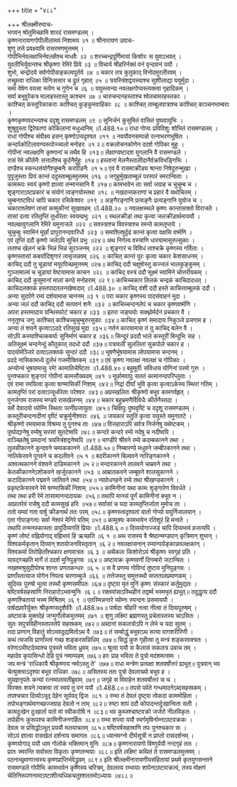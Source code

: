 +++
title = "४८८"

+++
श्रीलक्ष्मीरुवाच-  
भगवन् श्रोतुमिच्छामि शारदं रासमण्डलम् ।  
कृष्णनारायणगोपीलीलामयं निशामय ॥१ ॥
श्रीनारायण उवाच-  
शृणु तत्ते प्रवक्ष्यामि रासरमणमुत्तमम् ।  
गोपीभिर्नवलक्षाभिर्नवलक्षैश्च माधवैः ॥२ ॥
शरच्चन्द्रपूर्णिमायां किशोरः स युवाऽभवत् ।  
युवतीभिर्युवानश्च श्रीकृष्णा रेमिरे प्रिये ॥३ ॥
विचार्य श्रीहरिर्नक्तं वनं वृन्दावनं ययौ ।  
शुभो, चन्द्रोदये सर्वगोपीसङ्कल्पपूर्तये ॥४ ॥
चकार तत्र कुतुकाद् विनोदमुरलीरवम् ।  
तच्छ्रुत्वा राधिका विनिःससार च द्रुतं गृहात् ॥५ ॥
त्रयस्त्रिंशद्वयस्याश्च सुशीलाद्या ययुर्मुदा ।  
समा वेषेण वयसा रूपेण च गुणेन च ॥६ ॥
ययुस्त्वन्या नवलक्षगोप्यस्त्यक्त्वा गृहादिकम् ।  
सर्वा बभूवुरेकत्र मालाहस्तास्तु काश्चन ॥७ ॥
चारुचन्दनहस्ताश्च श्वेतचामरहस्तकाः ।  
काश्चित् कस्तूरिकाकराः काश्चित् कुङ्कुमवाहिकाः ॥८ ॥
काश्चित् ताम्बूलपात्राश्च काश्चित् काञ्चनभाम्बराः ।  
कृष्णकृष्णवदन्त्यश्च ददृशू रासमण्डलम् ॥९ ॥
सुनिर्जनं कुसुमितं वासितं पुष्पवायुभिः ।  
शुश्रुवुस्ता द्विरेफाणां कोकिलानां मधुध्वनिम् ॥1.488.१०॥
राधा गोप्यः प्रविविशुः शोभितं रासमण्डलम् ।  
राधां गोपीश्च संवीक्ष्य हसन् कृष्णोऽप्यदृश्यत ॥११ ॥
नवयौवनसम्पन्नो रत्नाभरणभूषितः ।  
कन्दर्पकोटिलावण्यरूपोज्ज्वलो मनोहरः ॥१ २॥
वक्रलोचनकोणेन ददर्श गोपिका मुहुः ।  
गोपीनां नवलक्षाणि कृष्णानां च तथैव हि ॥१३॥
लेक्षाण्यष्टादश युगलानि वै रासमण्डले ।  
रासं रेमे कीर्तनैः सत्तालैश्च कूर्दनैर्मुहुः ॥१४॥
हस्तानां मेलनैस्तालीदानैर्वक्रविभङ्गिभिः ।  
दण्डैश्च स्कन्धसंयोगैश्चुम्बनैः करपीडनैः ॥१ ५॥
एवं वै रासमाक्रीड्य श्रान्ता निषेदुरुन्मुखाः ।  
पुपूजुस्ताः प्रियं कान्तं ददुस्ताम्बूलमुत्तमम् ॥१६ ॥
जगृहुर्मुखताम्बूलं परस्परं स्मरान्विताः ।  
कामरूपः स्वयं कृष्णो ज्ञात्वा तन्मानसानि वै ॥१७॥
कामभावेन ताः सर्वा जग्राह च चुचुम्ब च ।  
शृङ्गाराऽष्टप्रकारं च संयोगं त्वङ्गयोस्तथा ॥१८ ॥
नखदन्तकराणां च प्रहारं वै यथोचितम् ।  
चुम्बनाष्टविधं चापि चकार रसिकेश्वरः ॥१९ ॥
अङ्गैरङ्गानि प्रत्यङ्गैः प्रत्यङ्गानि युयोज च ।  
चकाराश्लेषणं तासां कामुकीनां सुखावहम् ॥1.488.२० ॥
नवलक्षस्थले कृष्णः कान्तासक्तो विराजते ।  
तासां दत्वा रतितृप्तिं तूर्ध्वरेताः स्वयम्प्रभुः ॥२१ ॥
स्थलक्रीडां तथा कृत्वा जलक्रीडार्थमाययौ ।  
नवलक्षयुगलानि रेमिरे यमुनाजले ॥२२ ॥
सवस्त्राश्च विवस्त्राश्च रमन्ते कामतृप्तये ।  
चुचुम्बुः स्वामिनं मूर्छां प्रापुरानन्दवारिधौ ॥२३ ॥
समाश्लिषुर्दृढं कान्तं कृत्वा वक्षसि वर्ष्मणि ।  
एवं तृप्तिं ददौ कृष्णो जलेऽपि सुचिरं प्रभुः ॥२४॥
अथ निर्गत्य वस्त्राणि धारयामासुरुत्सुकाः ।  
ततश्च खेलनं चक्रे भिन्नं भिन्नं सुरञ्जनम् ॥२२ ॥
शृङ्गारं च विविधं ताश्चक्रे कृष्णस्य गर्विताः ।  
कृष्णस्तासां कबर्यादिशृगारं त्वसृजन्नवम् ॥२६ ॥
काचित् कान्तं पुरः कृत्वा चकार केशसाधनम् ।  
काचिद् ददौ तु चूडायां मयूरपिच्छमुत्तमम् ॥२७॥
काचिद् ददौ चक्षुषोस्तु कज्जलं भालकुङ्कुमम् ।  
गुञ्जामाल्यं च चूडायां वेष्टयामास काचन ॥२८ ॥
काचिद् वस्त्रं ददौ सूक्ष्मं स्वामिने चोत्तरीयकम् ।  
काचिद् ददौ कुसुमानां मालां कण्ठे मनोहराम् ॥२ ९॥
काचिच्चकार तिलकं चन्द्रकं काचिदादधत् ।  
काचिदलक्तकं हस्तपादतलनखेष्वदात् ॥1.488.३० ॥
काचिद् वंशी ददौ हस्ते काचित्ताम्बूलकं ददौ ।  
अन्या सुदर्पणे रम्यं दर्शयामास चाननम् ॥३ १ ॥
परा चकार कृष्णस्य पादसंवाहनं मुदा ।  
अन्या जलं ददौ काचिद् ददौ सत्पवनं शनैः ॥३२ ॥
काचिच्चन्दनलेपं च चकार कृष्णवर्ष्मणि ।  
अपरा हस्तमादाय ग्रन्थिस्फोटं चकार ह ॥३३ ॥
इतरा जङ्घयोः सक्थ्नोर्मर्दनं प्रचकार वै ।  
ननृतुश्च जगुः काश्चित् काश्चिच्चुचुम्बुरुत्सुकाः ॥३४॥
काचित् कृष्णं समादाय निकुञ्जे प्रजगाम ह ।  
अन्या तं शयने कृत्वाऽऽददे रतिसुखं मुदा ॥३५॥
नर्तनं कारयामास तं तु काचिद् बलेन वै ।  
सोऽपि कस्याश्चित्कबर्याः सुनिर्माणं चकार ह ॥३६॥
सिन्दूरं प्रददौ भाले कस्तूरीं बिन्दुभिः सह ।  
अतिसूक्ष्मं चन्दनेन्दुं कौतुकात् तदधो ददौ ॥३७॥
पत्रावलीं सुललितां सुकपोले चकार ह ।  
पादयोर्मञ्जिरे दत्वाऽलक्तकं सुन्दरं ददौ ॥३८॥
भूषणैर्भूषयामास लोपयामास चन्दनम् ।  
प्रददे नासिकामध्ये दुर्लभं गजमौक्तिकम् ॥३९॥
एवं कृष्णा नवलक्षं नवलक्षं च गोपिकाः ।  
अन्योन्यं भूषयामासुः रमे! कामातिचेष्टिताः ॥1.488.४०॥
बहुमूर्तीः संविधाय योगिनां परमो गुरुः ।  
पुनश्चकार शृङ्गारं गोपीनां कामसौख्यदम् ॥४१ ॥
मूर्छामवापुः सततं कामानन्दपरिप्लुताः ।  
एवं रामा रमयित्वा कृत्वा षाण्मासिकीं निशाम् ॥४२॥
निद्रां दीर्घां भुवि कृत्वा कृत्वाऽर्कस्य स्थिरां गतिम् ।  
कामतृप्तिं परां दत्वाऽप्यूर्ध्वरेताः परेश्वरः ॥४३॥
अप्रस्खलितः श्रीकृष्णो बभूव कामगर्वहृत् ।  
पुनर्जगाम रासस्य मण्डपे रासखेलनम् ॥४४॥
चकार बहुभ्रमणैर्विविधैः कीर्तनैस्तदा ।  
सर्वे देवादयो व्योम्नि स्थिताः पत्नीप्रजायुताः ॥४५॥
चिक्षिपुः पुष्पवृष्टिं च ददृशू रासमण्डलम् ।  
कस्तूरीचन्दनादीनां वृष्टिं चक्रुर्मुनीश्वराः ॥४६ ॥
जयकारं स्तुतिं कृत्वा ययुस्ते यमुनातटे ।  
श्रीकृष्णो रमयामास विश्रम्य तु पुनश्च ताः ॥४७॥
विजहाराऽपि सर्वत्र निर्जनेषु यथेष्टकम् ।  
पुष्पोद्यानेषु रम्येषु सरसां सुतटेष्वपि ॥४८॥
कन्दरे कन्दरे रम्ये नदेषु च नदीष्वपि ।  
वाञ्च्छितेषु प्रमदानां त्रयस्त्रिंशद्वनेष्वपि ॥४९॥
भाण्डीरे श्रीवने रम्ये कदम्बकानने तथा ।  
तुलसीकानने कुन्दवने चम्पककानने ॥1.488.५०॥
निम्बारण्ये मधुवने जम्बीरकानने तथा ।  
नालिकेरवने पूगवने च कदलीवने ॥५ १ ॥
बदरीकानने बिल्ववने नारिङ्गकानने ।  
अश्वत्थकानने वंशवने दाडिमकानने ॥५ २॥
मन्दारकानने तालवने चाम्रवने तथा ।  
केतकीकाननेऽशोकवने खर्जूरकानने ॥५३ ॥
आम्रातकवने जम्बूवने शालसुकानने ।  
कटादिकानने पद्मवने जातिवने तथा ॥५४॥
न्यग्रोधगहने रम्ये तथा श्रीखण्डकानने ।  
प्रकृष्टकेसरवने रेमे षाण्मासिकीं निशाम् ॥५५॥
कामिनीनां यथा कामः शृङ्गारेण विवर्धते ।  
तथा तथा हरी रेमे तासामानन्ददायकः ॥५६॥
तथापि मानसं पूर्णं कामिनीनां बभूव न ।  
आप्रातरेवं रासेषु ददौ कामसुखं हरिः ॥५७॥
सर्वासां च यदा कामतृप्तिर्जाता मुमोच ताः ।  
ततो यम्यां गता वार्षु क्रीडनार्थं ततः परम् ॥५८॥
कृष्णस्त्वदृश्यतां यातो गोप्यो ययुर्निजालयान् ।  
एता गोपाङ्गनाः सर्वा नेश्वरं मेनिरे पतिम् ॥५९॥
कामुक्यः कामभावेन रतिशूरं हि मन्वते ।  
तथापि तन्मनस्कास्ताः प्रापुर्दिव्यगतिं प्रियाः ॥1.488.६ ०॥
दिव्ययोगाज्जडं चापि दिव्यभावं व्रजत्यपि ।  
कृष्णं लोष्टं वह्नियोगाद् वह्निभावं हि ऋच्छति ॥६ १ ॥
अथ रासस्य वै श्रेष्ठान्मण्डपान् कृत्रिमान् शुभान् ।  
विश्वकर्मकृतान् दिव्यान् शतयोजनविस्तृतान् ॥६ २॥
नवलक्षासनान् रम्यान्पर्यङ्कान्नवलक्षकान् ।  
विश्वकर्मा तिरोहिताँश्चकार क्षणमात्रतः ॥६ ३ ॥
अथैकलः किशोरोऽयं श्रीकृष्णः स्वगृहं प्रति ।  
यावद्गच्छति मार्गे तं ददर्श मुनिपुङ्गवः ॥६४॥
अष्टावक्रः कृष्णवर्णो दिगम्बरो जटान्वितः ।  
नखश्मश्रुसुदीर्घश्च शान्तः प्रणतकन्धरः ॥६ ५ ॥
स वै प्रणम्य गोविन्दं तुष्टाव मुनिपुङ्गवः ।  
प्राणाँस्तत्याज योगेन निपत्य चरणाम्बुजे ॥६६ ॥
तत्तेजस्तु समुत्तस्थौ सप्ततालप्रमाणकम् ।  
सुदिव्यः पुरुषो भूत्वा तस्थौ कृष्णसमीपतः ॥६७॥
दृष्ट्वा मृतं मुनिं कृष्णः संस्कारं कर्तुमुद्यतः ।  
षष्टिवर्षसहस्राणि निराहारोऽभवन्मुनिः ॥६ ८॥
रक्तमांसाऽस्थिहीनं तद्वर्ष्म भस्मभृतं ह्यभूत्॥
तदुद्धृत्य ददौ कृष्णश्चितायां भस्म मिश्रितम् ॥६ ९ ॥
एतस्मिन्नन्तरे व्योम्नः स्यन्दनः प्रसमाययौ ।  
पार्षदप्रवरैर्युक्तः श्रीकृष्णसदृशैर्वरैः ॥1.488.७०॥
पार्षदाः श्रीहरिं नत्वा नीत्वा तं दिव्यपूरुषम् ।  
अष्टावक्रं मुक्तदेहं जग्मुर्गोलोकमुत्तमम् ॥७१ ॥
शृणु लक्ष्मि! ब्रह्मणस्तु प्रचेतास्तस्य चाऽसितः ।  
सुतः सपुत्रविहीनस्तपस्तेपे सहस्रकम् ॥७२॥
अब्दानां सकलत्रोऽपि न लेभे च यदा सुतम् ।  
तदा प्राणान् विहातुं सोऽभवदुद्यमितोऽथ वै ॥७३॥
तं सम्बोद्धुं बभूवाऽथ सत्या वागशरीरिणी ।  
कथं त्यजसि प्राणाँस्त्वं गच्छ शङ्करसन्निधिम् ॥७४॥
सिद्धं कुरु गृहीत्वा तु मन्त्रं शङ्करवक्त्रतः ।  
वरेणाऽभीष्टदेव्याश्च पुत्रस्ते भविता ध्रुवम् ॥७५॥
श्रुत्वा ययौ स कैलासं सकलत्र उवाच तम् ।  
महादेव कृपासिन्धो देहि पुत्रं नमाम्यहम् ॥७६॥
हरः प्राह भविता ते पुत्रो मदंशमत्समः ।  
जप मन्त्रं 'राधिकायै श्रीकृष्णाय नमोऽस्तु ते' ॥७७॥
राधा मन्त्रेण प्रत्यक्षा शतवर्षोत्तरं ह्यभूत्॥
पुत्रवान् भव चेत्युक्त्वाऽदृश्या बभूव राधिका ॥७८॥
असितस्य ततः पुत्रो देवलाख्यो बभूव ह ।  
सुयज्ञनृपतेः कन्यां रत्नमालावतीब्रुवाम् ॥७९॥
जगृहे स विवाहेन शतवर्षोत्तरं स च ।  
विरक्तः शयने त्यक्त्वा तां स्वयं तु वनं ययौ ॥1.488.८०॥
तपसे पर्वते गन्धमादनेऽब्दसहस्रकम् ।  
तपश्चचार दिव्योऽभूद् देहेन सूर्यवद् द्विजः ॥८१ ॥
रम्भा तं देवलं दृष्ट्वा त्वेकदा काममोहिता ।  
तपोभङ्गार्थमागच्छज्जग्राह देवलो न ताम् ॥८२॥
रुष्टा शापं ददौ कोपादन्तर्दुःखान्विता सती ।  
कामदुःखेन दुःखार्ता यतो मां स्वीकरोषि न ॥८३॥
भव कुब्जश्चाष्टवक्रो जर्जरो नीलविकृतः ।  
तपोहीनः कुरूपश्च कामिनीजनगर्हितः ॥८४॥
रम्भा शप्त्वा ययौ स्वर्गमृषिर्नाम्नाऽष्टवक्रकः ।  
देवलः स प्रसिद्धोऽभूत् प्रययौ मलयाचलम् ॥८५॥
षष्टिवर्षसहस्राणि तपः पुनश्चकार सः ।  
सोऽयं ज्ञात्वा रासखेलं दर्शनाय समागतः ॥८६॥
ध्यानमग्नो दीर्घसूत्री न प्राप्तो रासदर्शनम् ।  
कृष्णयोगाद् ययौ धाम गोलोकं भक्तिमान् मुनिः ॥८७॥
कृष्णनारायणो विष्णुर्ययौ नन्दगृहं ततः ।  
प्रातः स्मरन्ति सर्वास्ता विकृताः कृष्णतन्मयाः ॥८८॥
इति लक्ष्मि! कथितं ते रासमण्डलमुत्तमम् ।  
पठनाच्छ्रवणात्त्वस्य कृष्णप्राप्तिर्भवेद्ध्रुवम् ॥८९॥
इति श्रीलक्ष्मीनारायणीयसंहितायां प्रथमे कृतयुगसन्ताने रासमण्डले गोपीभिः कामभावेन कृष्णस्य चरित्रम्, देवलस्य रम्भायाः शापेनाऽष्टावक्रत्वं, तस्य मोक्षणं चेतिनिरूपणनामाऽष्टाशीत्यधिकचतुश्शततमोऽध्यायः ॥४८८॥
    
